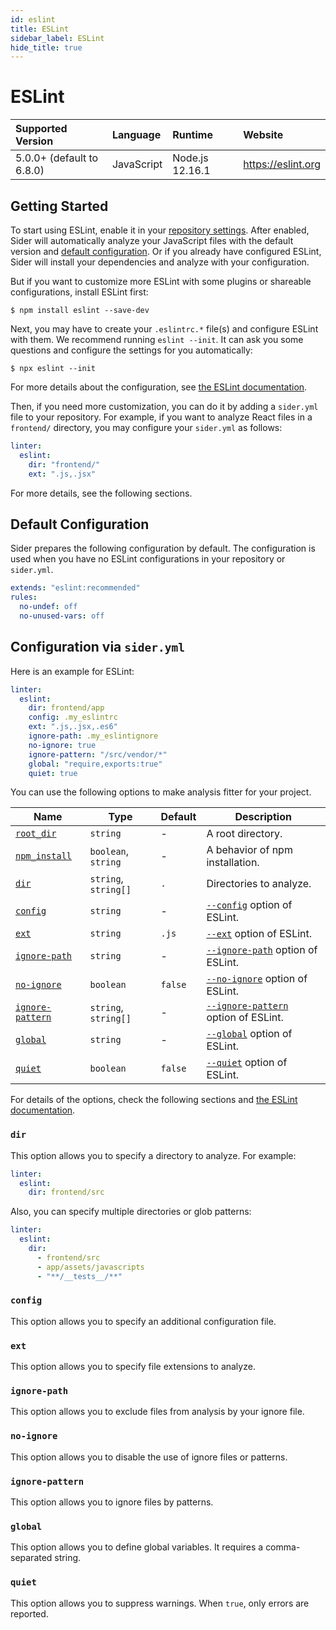 ```yaml
---
id: eslint
title: ESLint
sidebar_label: ESLint
hide_title: true
---
```


# ESLint

| Supported Version         | Language   | Runtime         | Website            |
| :------------------------ | :--------- | :-------------- | :----------------- |
| 5.0.0+ (default to 6.8.0) | JavaScript | Node.js 12.16.1 | https://eslint.org |

## Getting Started

To start using ESLint, enable it in your [repository settings](../../getting-started/repository-settings.md).
After enabled, Sider will automatically analyze your JavaScript files with the default version and [default configuration](#default-configuration). Or if you already have configured ESLint, Sider will install your dependencies and analyze with your configuration.

But if you want to customize more ESLint with some plugins or shareable configurations, install ESLint first:

```shell
$ npm install eslint --save-dev
```

Next, you may have to create your `.eslintrc.*` file(s) and configure ESLint with them. We recommend running `eslint --init`. It can ask you some questions and configure the settings for you automatically:

```shell
$ npx eslint --init
```

For more details about the configuration, see [the ESLint documentation](https://eslint.org/docs/user-guide/getting-started).

Then, if you need more customization, you can do it by adding a `sider.yml` file to your repository. For example, if you want to analyze React files in a `frontend/` directory, you may configure your `sider.yml` as follows:

```yaml
linter:
  eslint:
    dir: "frontend/"
    ext: ".js,.jsx"
```

For more details, see the following sections.

## Default Configuration

Sider prepares the following configuration by default. The configuration is used when you have no ESLint configurations in your repository or `sider.yml`.

```yaml
extends: "eslint:recommended"
rules:
  no-undef: off
  no-unused-vars: off
```

## Configuration via `sider.yml`

Here is an example for ESLint:

```yaml
linter:
  eslint:
    dir: frontend/app
    config: .my_eslintrc
    ext: ".js,.jsx,.es6"
    ignore-path: .my_eslintignore
    no-ignore: true
    ignore-pattern: "/src/vendor/*"
    global: "require,exports:true"
    quiet: true
```

You can use the following options to make analysis fitter for your project.

| Name                                                                              | Type                 | Default | Description                                                                                                        |
| --------------------------------------------------------------------------------- | -------------------- | ------- | ------------------------------------------------------------------------------------------------------------------ |
| [`root_dir`](../../getting-started/custom-configuration.md#root_dir-option)       | `string`             | -       | A root directory.                                                                                                  |
| [`npm_install`](../../getting-started/custom-configuration.md#npm_install-option) | `boolean`, `string`  | -       | A behavior of npm installation.                                                                                    |
| [`dir`](#dir)                                                                     | `string`, `string[]` | `.`     | Directories to analyze.                                                                                            |
| [`config`](#config)                                                               | `string`             | -       | [`--config`](https://eslint.org/docs/user-guide/command-line-interface#-c---config) option of ESLint.              |
| [`ext`](#ext)                                                                     | `string`             | `.js`   | [`--ext`](https://eslint.org/docs/user-guide/command-line-interface#--ext) option of ESLint.                       |
| [`ignore-path`](#ignore-path)                                                     | `string`             | -       | [`--ignore-path`](https://eslint.org/docs/user-guide/command-line-interface#--ignore-path) option of ESLint.       |
| [`no-ignore`](#no-ignore)                                                         | `boolean`            | `false` | [`--no-ignore`](https://eslint.org/docs/user-guide/command-line-interface#--no-ignore) option of ESLint.           |
| [`ignore-pattern`](#ignore-pattern)                                               | `string`, `string[]` | -       | [`--ignore-pattern`](https://eslint.org/docs/user-guide/command-line-interface#--ignore-pattern) option of ESLint. |
| [`global`](#global)                                                               | `string`             | -       | [`--global`](https://eslint.org/docs/user-guide/command-line-interface#--global) option of ESLint.                 |
| [`quiet`](#quiet)                                                                 | `boolean`            | `false` | [`--quiet`](https://eslint.org/docs/user-guide/command-line-interface#--quiet) option of ESLint.                   |

For details of the options, check the following sections and [the ESLint documentation](https://eslint.org/docs/user-guide/command-line-interface#options).

### `dir`

This option allows you to specify a directory to analyze. For example:

```yaml
linter:
  eslint:
    dir: frontend/src
```

Also, you can specify multiple directories or glob patterns:

```yaml
linter:
  eslint:
    dir:
      - frontend/src
      - app/assets/javascripts
      - "**/__tests__/**"
```

### `config`

This option allows you to specify an additional configuration file.

### `ext`

This option allows you to specify file extensions to analyze.

### `ignore-path`

This option allows you to exclude files from analysis by your ignore file.

### `no-ignore`

This option allows you to disable the use of ignore files or patterns.

### `ignore-pattern`

This option allows you to ignore files by patterns.

### `global`

This option allows you to define global variables. It requires a comma-separated string.

### `quiet`

This option allows you to suppress warnings. When `true`, only errors are reported.
